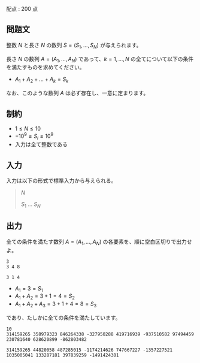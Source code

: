 配点 : $200$ 点

## 問題文

整数 $N$ と長さ $N$ の数列 $S=(S_1,\ldots,S_N)$ が与えられます。

長さ $N$ の数列 $A=(A_1,\ldots,A_N)$ であって、$k=1,\ldots,N$ の全てについて以下の条件を満たすものを求めてください。

- $A_1+A_2+\ldots+A_k = S_k$

なお、このような数列 $A$ は必ず存在し、一意に定まります。

## 制約

- $1 \leq N \leq 10$
- $-10^9\leq S_i \leq 10^9$
- 入力は全て整数である

## 入力

入力は以下の形式で標準入力から与えられる。

> $N$
> 
> $S_1$ $\ldots$ $S_N$

## 出力

全ての条件を満たす数列 $A=(A_1,\ldots,A_N)$ の各要素を、順に空白区切りで出力せよ。  

```input1
3
3 4 8
```

```output1
3 1 4
```

- $A_1=3=S_1$
- $A_1+A_2=3+1=4=S_2$
- $A_1+A_2+A_3=3+1+4=8=S_3$

であり、たしかに全ての条件を満たしています。

```input2
10
314159265 358979323 846264338 -327950288 419716939 -937510582 97494459 230781640 628620899 -862803482
```

```output2
314159265 44820058 487285015 -1174214626 747667227 -1357227521 1035005041 133287181 397839259 -1491424381
```